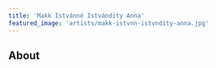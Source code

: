 ```yaml
---
title: 'Makk Istvánné Istvándity Anna'
featured_image: 'artists/makk-istvnn-istvndity-anna.jpg'
---
```


## About


